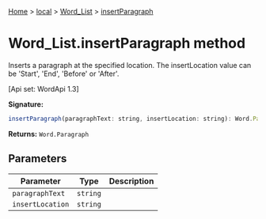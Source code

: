 [Home](./index) &gt; [local](local.md) &gt; [Word\_List](local.word_list.md) &gt; [insertParagraph](local.word_list.insertparagraph.md)

# Word\_List.insertParagraph method

Inserts a paragraph at the specified location. The insertLocation value can be 'Start', 'End', 'Before' or 'After'. 

 \[Api set: WordApi 1.3\]

**Signature:**
```javascript
insertParagraph(paragraphText: string, insertLocation: string): Word.Paragraph;
```
**Returns:** `Word.Paragraph`

## Parameters

|  Parameter | Type | Description |
|  --- | --- | --- |
|  `paragraphText` | `string` |  |
|  `insertLocation` | `string` |  |

